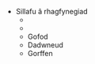- Sillafu â rhagfynegiad<meta data-spell-branch  data-spell-update-dyn-onchange>
    - <meta data-dyn="spell-word-prediction" data-words-file="trees/Spell_Prediction/cy-bangor_CEG.json" data-max-nodes="3" data-spell-finish>
    - <meta data-dyn="spell-letter-prediction" data-words-file="trees/Spell_Prediction/cy-bangor_CEG.json">
	- Gofod <meta data-spell-letter=" ">
	- Dadwneud <meta data-spell-delchar>
	- Gorffen <meta data-spell-finish>
